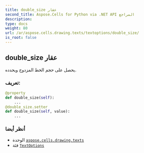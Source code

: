 ```yaml
---
title: double_size عقار
second_title: Aspose.Cells for Python via .NET API المراجع
description:
type: docs
weight: 80
url: /ar/aspose.cells.drawing.texts/textoptions/double_size/
is_root: false
---
```

##  double_size عقار

يحصل على حجم الخط المزدوج ويحدده.
###  تعريف:
```python
@property
def double_size(self):
    ...
@double_size.setter
def double_size(self, value):
    ...
```

###  أنظر أيضا
* الوحدة [`aspose.cells.drawing.texts`](../../)
* فئة [`TextOptions`](/cells/python-net/ar/aspose.cells.drawing.texts/textoptions)
